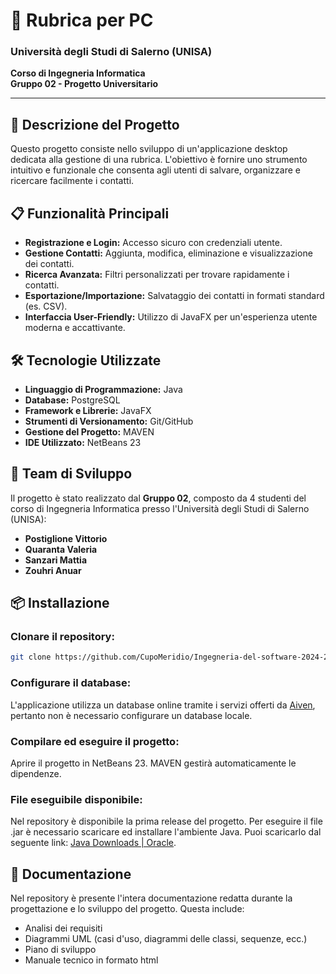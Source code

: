 # 📒 Rubrica per PC  
### Università degli Studi di Salerno (UNISA)  
**Corso di Ingegneria Informatica**  
**Gruppo 02 - Progetto Universitario**  

---

## 🚀 Descrizione del Progetto  
Questo progetto consiste nello sviluppo di un'applicazione desktop dedicata alla gestione di una rubrica. L'obiettivo è fornire uno strumento intuitivo e funzionale che consenta agli utenti di salvare, organizzare e ricercare facilmente i contatti.  

## 📋 Funzionalità Principali  
- **Registrazione e Login:** Accesso sicuro con credenziali utente.  
- **Gestione Contatti:** Aggiunta, modifica, eliminazione e visualizzazione dei contatti.  
- **Ricerca Avanzata:** Filtri personalizzati per trovare rapidamente i contatti.  
- **Esportazione/Importazione:** Salvataggio dei contatti in formati standard (es. CSV).  
- **Interfaccia User-Friendly:** Utilizzo di JavaFX per un'esperienza utente moderna e accattivante.  

## 🛠️ Tecnologie Utilizzate  
- **Linguaggio di Programmazione:** Java  
- **Database:** PostgreSQL  
- **Framework e Librerie:** JavaFX  
- **Strumenti di Versionamento:** Git/GitHub  
- **Gestione del Progetto:** MAVEN  
- **IDE Utilizzato:** NetBeans 23  

## 👥 Team di Sviluppo  
Il progetto è stato realizzato dal **Gruppo 02**, composto da 4 studenti del corso di Ingegneria Informatica presso l'Università degli Studi di Salerno (UNISA):  

- **Postiglione Vittorio**  
- **Quaranta Valeria**  
- **Sanzari Mattia**  
- **Zouhri Anuar**  

## 📦 Installazione  

### **Clonare il repository:**  
```bash  
git clone https://github.com/CupoMeridio/Ingegneria-del-software-2024-2025.git  
```  

### **Configurare il database:**  
L'applicazione utilizza un database online tramite i servizi offerti da [Aiven](https://aiven.io), pertanto non è necessario configurare un database locale.  

### **Compilare ed eseguire il progetto:**  
Aprire il progetto in NetBeans 23. MAVEN gestirà automaticamente le dipendenze.  

### **File eseguibile disponibile:**  
Nel repository è disponibile la prima release del progetto. Per eseguire il file .jar è necessario scaricare ed installare l'ambiente Java. Puoi scaricarlo dal seguente link: [Java Downloads | Oracle](https://www.oracle.com/java/technologies/javase-downloads.html).  

## 📄 Documentazione
Nel repository è presente l'intera documentazione redatta durante la progettazione e lo sviluppo del progetto. Questa include:

- Analisi dei requisiti
- Diagrammi UML (casi d'uso, diagrammi delle classi, sequenze, ecc.)
- Piano di sviluppo
- Manuale tecnico in formato html
